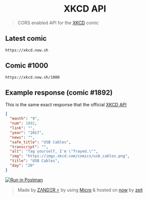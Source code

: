 <h1 align="center">
  XKCD API
</h1>

> CORS enabled API for the [XKCD](https://xkcd.com) comic

## Latest comic
```
https://xkcd.now.sh
```

## Comic #1000
```
https://xkcd.now.sh/1000
```

## Example response (comic #1892)
This is the same exact response that the official [XKCD API](https://xkcd.com/json.html)
```json
{
  "month": "9",
  "num": 1892,
  "link": "",
  "year": "2017",
  "news": "",
  "safe_title": "USB Cables",
  "transcript": "",
  "alt": "Tag yourself, I'm \"frayed.\"",
  "img": "https://imgs.xkcd.com/comics/usb_cables.png",
  "title": "USB Cables",
  "day": "20"
}
```

[![Run in Postman](https://run.pstmn.io/button.svg)](https://app.getpostman.com/run-collection/2254fd6b4db3e7345ddd)

> Made by [ZΛNDΞR :zap:](https://github.com/mrmartineau/) by using [Micro](https://github.com/zeit/micro) & hosted on [now](https://zeit.co/now) by [zeit](https://zeit.co)
